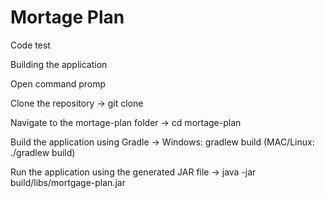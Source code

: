 # Mortage Plan
Code test

Building the application

Open command promp

Clone the repository -> git clone 

Navigate to the mortage-plan folder -> cd mortage-plan

Build the application using Gradle -> Windows: gradlew build (MAC/Linux: ./gradlew build)

Run the application using the generated JAR file -> java -jar build/libs/mortgage-plan.jar
